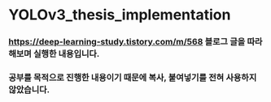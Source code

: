 # YOLOv3_thesis_implementation
### https://deep-learning-study.tistory.com/m/568 블로그 글을 따라해보며 실행한 내용입니다.

### 공부를 목적으로 진행한 내용이기 때문에 복사, 붙여넣기를 전혀 사용하지 않았습니다.
